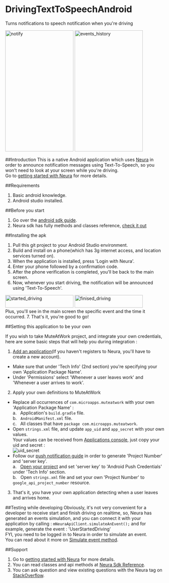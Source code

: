 # DrivingTextToSpeechAndroid
Turns notifications to speech notification when you're driving

<img src="https://s3.postimg.org/7js7hxtir/notify.png" alt="notify" width="216" height="384">
<img src="https://s22.postimg.org/7wk8mvpf5/events_history.png" alt="events_history" width="216" height="384">

##Introduction
This is a native Android application which uses <a href="http://www.theneura.com/">Neura</a> in order to announce notification messages using Text-To-Speech, so you won't need to look at your screen while you're driving. 
<br/>Go to <a href="https://dev.theneura.com/docs/getstarted">getting started with Neura</a> for more details.

##Requirements 
1. Basic android knowledge.
2. Android studio installed.

##Before you start
1. Go over the <a href="https://dev.theneura.com/docs/guide/android/sdk">android sdk guide</a>.
2. Neura sdk has fully methods and classes reference, <a href ="http://docs.theneura.com/android/com/neura/standalonesdk/service/NeuraApiClient.html">check it out</a>

##Installing the apk
1. Pull this git project to your Android Studio environment.
2. Build and install on a phone(which has 3g internet access, and location services turned on).
3. When the application is installed, press 'Login with Neura'.
4. Enter your phone followed by a confirmation code.
5. After the phone verification is completed, you'll be back to the main screen.
6. Now, whenever you start driving, the notification will be announced using 'Text-To-Speech'.
<img src="https://s21.postimg.org/trahwgvif/driving_state.png" alt="started_driving" width="216" height="40">
<img src="https://s13.postimg.org/ar0ul1vpz/not_driving_state.png" alt="finised_driving" width="216" height="40">
   <br/>Plus, you'll see in the main screen the specific event and the time it occurred.
7. That's it, you're good to go!

##Setting this application to be your own

If you wish to take MuteAtWork project, and integrate your own credentials, here are some basic steps that will help you during integration :

1. <a href ="https://dev.theneura.com/console/new">Add an application</a>(If you haven't registers to Neura, you'll have to create a new account).
  * Make sure that under 'Tech Info' (2nd section) you're specifying your own 'Application Package Name'. 
  * Under 'Permissions' select 'Whenever a user leaves work' and 'Whenever a user arrives to work'.
2. Apply your own definitions to MuteAtWork
  - Replace all occurrences of ```com.microapps.muteatwork``` with your own 'Application Package Name' :
    <br/>a.&nbsp;&nbsp;&nbsp;Application's ```build.gradle``` file.
    <br/>b.&nbsp;&nbsp;&nbsp;```AndroidManifest.xml``` file.
    <br/>c.&nbsp;&nbsp;&nbsp;All classes that have ```package com.microapps.muteatwork```.
  - Open ```strings.xml``` file, and update ```app_uid``` and ```app_secret``` with your own values.
    <br/>Your values can be received from <a href="https://dev.theneura.com/console/">Applications console</a>, just copy your uid and secret : <br/>
    ![uid_secret](https://s21.postimg.org/3qpj2gurr/uid_secret.png)
  - Follow our <a href="https://dev.theneura.com/docs/guide/android/pushnotification"> push notification guide</a> in order to generate 'Project Number' and 'server key'.
    <br/>a.&nbsp;&nbsp;&nbsp;<a href ="https://dev.theneura.com/console">Open your project</a> and set 'server key' to 'Android Push Credentials' under 'Tech Info' section.
    <br/>b.&nbsp;&nbsp;&nbsp;Open ```strings.xml``` file and set your own 'Project Number' to ```google_api_project_number``` resource.
3. That's it, you have your own application detecting when a user leaves and arrives home.

##Testing while developing
Obviously, it's not very convenient for a developer to receive start and finish driving on realtime, so, Neura has generated an events simulation, and you can connect it with your application by calling : ```mNeuraApiClient.simulateAnEvent();``` and for example, generate the event : 'UserStartedDriving'<br/>
FYI, you need to be logged in to Neura in order to simulate an event.<br/> 
You can read about it more on <a href ="http://docs.theneura.com/android/com/neura/standalonesdk/service/NeuraApiClient.html#simulateAnEvent--">Simulate event method</a>.

##Support
1. Go to <a href="https://dev.theneura.com/docs/getstarted">getting started with Neura</a> for more details.
2. You can read classes and api methods at <a href ="http://docs.theneura.com/android/com/neura/standalonesdk/service/NeuraApiClient.html">Neura Sdk Reference</a>.
3. You can ask question and view existing questions with the Neura tag on <a href="https://stackoverflow.com/questions/tagged/neura?sort=newest&pageSize=30">StackOverflow</a>.

